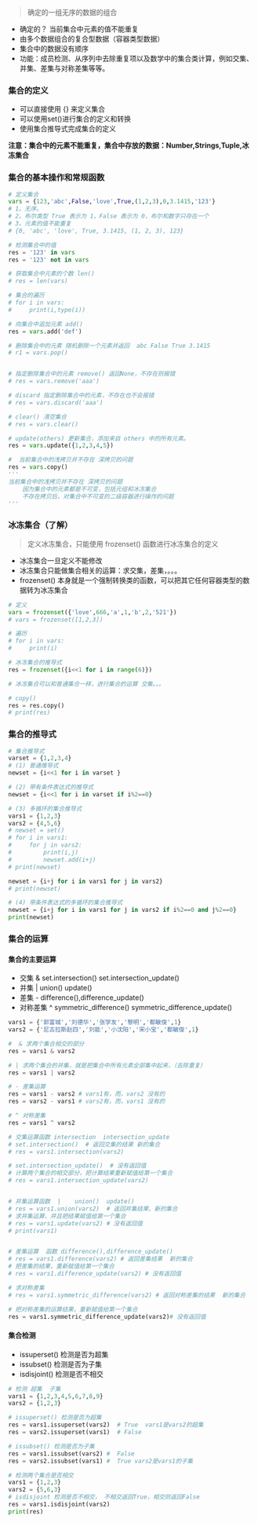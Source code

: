 > 确定的一组无序的数据的组合

+ 确定的？ 当前集合中元素的值不能重复
+ 由多个数据组合的复合型数据（容器类型数据）
+ 集合中的数据没有顺序
+ 功能：成员检测、从序列中去除重复项以及数学中的集合类计算，例如交集、并集、差集与对称差集等等。

### 集合的定义

+ 可以直接使用 {} 来定义集合
+ 可以使用set()进行集合的定义和转换
+ 使用集合推导式完成集合的定义

**注意：集合中的元素不能重复，集合中存放的数据：Number,Strings,Tuple,冰冻集合**



### 集合的基本操作和常规函数

```python
# 定义集合
vars = {123,'abc',False,'love',True,(1,2,3),0,3.1415,'123'}
# 1。无序。
# 2。布尔类型 True 表示为 1，False 表示为 0，布尔和数字只存在一个
# 3。元素的值不能重复
# {0, 'abc', 'love', True, 3.1415, (1, 2, 3), 123}

# 检测集合中的值
res = '123' in vars
res = '123' not in vars

# 获取集合中元素的个数 len()
# res = len(vars)

# 集合的遍历
# for i in vars:
#     print(i,type(i))

# 向集合中追加元素 add()
res = vars.add('def')

# 删除集合中的元素 随机删除一个元素并返回  abc False True 3.1415
# r1 = vars.pop()


# 指定删除集合中的元素 remove() 返回None，不存在则报错
# res = vars.remove('aaa')

# discard 指定删除集合中的元素，不存在也不会报错
# res = vars.discard('aaa')

# clear() 清空集合
# res = vars.clear()

# update(others) 更新集合，添加来自 others 中的所有元素。
res = vars.update({1,2,3,4,5})

#  当前集合中的浅拷贝并不存在 深拷贝的问题
res = vars.copy()
'''
当前集合中的浅拷贝并不存在 深拷贝的问题
    因为集合中的元素都是不可变，包括元组和冰冻集合
    不存在拷贝后，对集合中不可变的二级容器进行操作的问题
'''
```

### 冰冻集合（了解）

> 定义冰冻集合，只能使用 frozenset() 函数进行冰冻集合的定义

+ 冰冻集合一旦定义不能修改
+ 冰冻集合只能做集合相关的运算：求交集，差集，。。。
+ frozenset() 本身就是一个强制转换类的函数，可以把其它任何容器类型的数据转为冰冻集合

```python
# 定义
vars = frozenset({'love',666,'a',1,'b',2,'521'})
# vars = frozenset([1,2,3])

# 遍历
# for i in vars:
#     print(i)

# 冰冻集合的推导式
res = frozenset({i<<1 for i in range(6)})

# 冰冻集合可以和普通集合一样，进行集合的运算 交集。。。

# copy()
res = res.copy()
# print(res)
```

### 集合的推导式

```python
# 集合推导式
varset = {1,2,3,4}
# (1) 普通推导式
newset = {i<<1 for i in varset }

# (2) 带有条件表达式的推导式
newset = {i<<1 for i in varset if i%2==0}

# (3) 多循环的集合推导式
vars1 = {1,2,3}
vars2 = {4,5,6}
# newset = set()
# for i in vars1:
#     for j in vars2:
#         print(i,j)
#         newset.add(i+j)
# print(newset)

newset = {i+j for i in vars1 for j in vars2}
# print(newset)

# (4) 带条件表达式的多循环的集合推导式
newset = {i+j for i in vars1 for j in vars2 if i%2==0 and j%2==0}
print(newset)
```



### 集合的运算

#### 集合的主要运算

+ 交集  &    set.intersection()   set.intersection_update()
+ 并集  |    union()  update()
+ 差集  -    difference(),difference_update()
+ 对称差集 ^  symmetric_difference()  symmetric_difference_update()

```python
vars1 = {'郭富城','刘德华','张学友','黎明','都敏俊',1}
vars2 = {'尼古拉斯赵四','刘能','小沈阳','宋小宝','都敏俊',1}

#  & 求两个集合相交的部分
res = vars1 & vars2

# | 求两个集合的并集，就是把集合中所有元素全部集中起来，（去除重复）
res = vars1 | vars2

# - 差集运算
res = vars1 - vars2 # vars1有，而，vars2 没有的
res = vars2 - vars1 # vars2有，而，vars1 没有的

# ^ 对称差集
res = vars1 ^ vars2

# 交集运算函数 intersection  intersection_update
# set.intersection()  # 返回交集的结果 新的集合
# res = vars1.intersection(vars2)

# set.intersection_update()  # 没有返回值
# 计算两个集合的相交部分，把计算结果重新赋值给第一个集合
# res = vars1.intersection_update(vars2)


# 并集运算函数  |    union()  update()
# res = vars1.union(vars2)  # 返回并集结果，新的集合
# 求并集运算，并且把结果赋值给第一个集合
# res = vars1.update(vars2) # 没有返回值
# print(vars1)


# 差集运算  函数 difference(),difference_update()
# res = vars1.difference(vars2) # 返回差集结果  新的集合
# 把差集的结果，重新赋值给第一个集合
# res = vars1.difference_update(vars2) # 没有返回值

# 求对称差集
# res = vars1.symmetric_difference(vars2) # 返回对称差集的结果  新的集合

# 把对称差集的运算结果，重新赋值给第一个集合
res = vars1.symmetric_difference_update(vars2)# 没有返回值
```

#### 集合检测

+  issuperset() 检测是否为超集
+ issubset() 检测是否为子集
+ isdisjoint() 检测是否不相交

```python
# 检测 超集  子集
vars1 = {1,2,3,4,5,6,7,8,9}
vars2 = {1,2,3}

# issuperset() 检测是否为超集
res = vars1.issuperset(vars2)  # True  vars1是vars2的超集
res = vars2.issuperset(vars1)  # False

# issubset() 检测是否为子集
res = vars1.issubset(vars2) #  False
res = vars2.issubset(vars1) #  True vars2是vars1的子集

# 检测两个集合是否相交
vars1 = {1,2,3}
vars2 = {5,6,3}
# isdisjoint 检测是否不相交， 不相交返回True，相交则返回False
res = vars1.isdisjoint(vars2)
print(res)
```